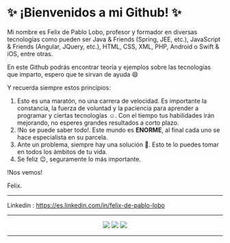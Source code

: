 # ✨ ¡Bienvenidos a mi Github! ✨

Mi nombre es Felix de Pablo Lobo, profesor y formador en diversas tecnologías como pueden ser Java & Friends (Spring, JEE, etc.), JavaScript & Friends (Angular, JQuery, etc.), HTML, CSS, XML, PHP, Android o Swift & iOS, entre otras.

En este Github podrás encontrar teoría y ejemplos sobre las tecnologías que imparto, espero que te sirvan de ayuda :smile:

Y recuerda siempre estos principios:

1. Esto es una maratón, no una carrera de velocidad. Es importante la constancia, la fuerza de voluntad y la paciencia para aprender a programar y ciertas tecnologías :relaxed:. Con el tiempo tus habilidades irán mejorando, no esperes grandes resultados a corto plazo.
2. !No se puede saber todo!. Este mundo es **ENORME**, al final cada uno se hace especialista en su parcela.
3. Ante un problema, siempre hay una solución 💪. Esto te lo puedes tomar en todos los ámbitos de tu vida.
4. Se feliz :wink:, seguramente lo más importante.

!Nos vemos! 

Felix.

<hr/>

Linkedin : <https://es.linkedin.com/in/felix-de-pablo-lobo>

<hr/>

<p align="center">
  <img src ="https://github-readme-stats.vercel.app/api?username=fdepablo&show_icons=true&count_private=true&theme=merko&hide_border=true&bg_color=00000000&hide_rank=true">
  <img src ="https://github-readme-stats.vercel.app/api/top-langs/?username=fdepablo&layout=compact&hide_border=true&theme=merko&bg_color=00000000&langs_count=8">
  <img src ="https://github-readme-streak-stats.herokuapp.com/?user=fdepablo&theme=merko&hide_border=true&background=FFFFFF00">
</p>
<!-- https://github.com/anuraghazra/github-readme-stats#github-readme-stats -->

<hr/>

<!--

**fdepablo/fdepablo** is a ✨ _special_ ✨ repository because its `README.md` (this file) appears on your GitHub profile.

Here are some ideas to get you started:

- 🔭 I’m currently working on ...
- 🌱 I’m currently learning ...
- 👯 I’m looking to collaborate on ...
- 🤔 I’m looking for help with ...
- 💬 Ask me about ...
- 📫 How to reach me: ...
- 😄 Pronouns: ...
- ⚡ Fun fact: ...
-->
